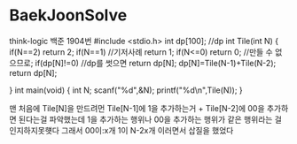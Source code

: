 # BaekJoonSolve
think-logic
백준 1904번
#include <stdio.h>
int dp[100]; //dp
int Tile(int N)
{
  if(N==2)
    return 2;
  if(N==1) //기저사례
    return 1;
  if(N<=0)
    return 0; //만들 수 없으므로; 
  if(dp[N]!=0) //dp를 썻으면
    return dp[N];
  dp[N]=Tile(N-1)+Tile(N-2);
  return dp[N];

}
int main(void)
{
  int N;
  scanf("%d",&N);
  printf("%d\n",Tile(N));
}

맨 처음에 Tile[N]을 만드려먼 Tile[N-1]에 1을 추가하는거 + Tile[N-2]에 00을 추가하면 된다는걸 파악했는데
1을 추가하는 행위나 00을 추가하는 행위가 같은 행위라는 걸 인지하지못햿다
그래서 00이:x개 1이 N-2x개 이러면서 삽질을 했었다
